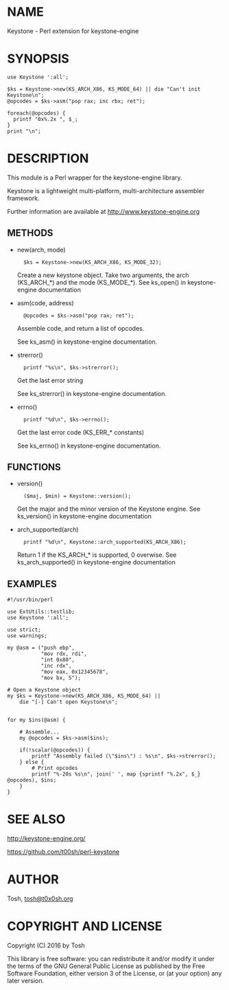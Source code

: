 # NAME

Keystone - Perl extension for keystone-engine

# SYNOPSIS

    use Keystone ':all';

    $ks = Keystone->new(KS_ARCH_X86, KS_MODE_64) || die "Can't init Keystone\n";
    @opcodes = $ks->asm("pop rax; inc rbx; ret");

    foreach(@opcodes) {
      printf "0x%.2x ", $_;
    }
    print "\n";

# DESCRIPTION

This module is a Perl wrapper for the keystone-engine library.

Keystone is a lightweight multi-platform, multi-architecture assembler framework.

Further information are available at http://www.keystone-engine.org

## METHODS

- new(arch, mode)

        $ks = Keystone->new(KS_ARCH_X86, KS_MODE_32);

    Create a new keystone object.
    Take two arguments, the arch (KS\_ARCH\_\*) and the mode (KS\_MODE\_\*).
    See ks\_open() in keystone-engine documentation

- asm(code, address)

        @opcodes = $ks->asm("pop rax; ret");

    Assemble code, and return a list of opcodes.

    See ks\_asm() in keystone-engine documentation.

- strerror()

        printf "%s\n", $ks->strerror();

    Get the last error string

    See ks\_strerror() in keystone-engine documentation.

- errno()

        printf "%d\n", $ks->errno();

    Get the last error code (KS\_ERR\_\* constants)

    See ks\_errno() in keystone-engine documentation.

## FUNCTIONS

- version()

        ($maj, $min) = Keystone::version();

    Get the major and the minor version of the Keystone engine.
    See ks\_version() in keystone-engine documentation

- arch\_supported(arch)

        printf "%d\n", Keystone::arch_supported(KS_ARCH_X86);

    Return 1 if the KS\_ARCH\_\* is supported, 0 overwise.
    See ks\_arch\_supported() in keystone-engine documentation

## EXAMPLES

    #!/usr/bin/perl

    use ExtUtils::testlib;
    use Keystone ':all';

    use strict;
    use warnings;

    my @asm = ("push ebp",
               "mov rdx, rdi",
               "int 0x80",
               "inc rdx",
               "mov eax, 0x12345678",
               "mov bx, 5");

    # Open a Keystone object
    my $ks = Keystone->new(KS_ARCH_X86, KS_MODE_64) ||
        die "[-] Can't open Keystone\n";


    for my $ins(@asm) {

        # Assemble...
        my @opcodes = $ks->asm($ins);

        if(!scalar(@opcodes)) {
            printf "Assembly failed (\"$ins\") : %s\n", $ks->strerror();
        } else {
            # Print opcodes
            printf "%-20s %s\n", join(' ', map {sprintf "%.2x", $_} @opcodes), $ins;
        }
    }

# SEE ALSO

http://keystone-engine.org/

https://github.com/t00sh/perl-keystone

# AUTHOR

Tosh, <tosh@t0x0sh.org>

# COPYRIGHT AND LICENSE

Copyright (C) 2016 by Tosh

This library is free software: you can redistribute it and/or modify
it under the terms of the GNU General Public License as published by
the Free Software Foundation, either version 3 of the License, or
(at your option) any later version.
